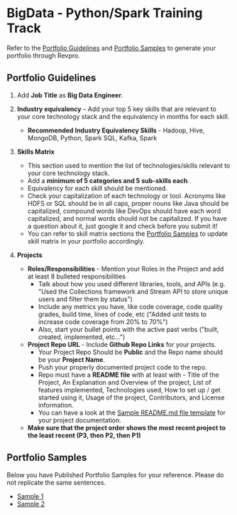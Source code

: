 # BigData - Python/Spark Training Track

Refer to the [Portfolio Guidelines](./bigdata-guidelines.md#portfolio-guidelines) and [Portfolio Samples](./bigdata-guidelines.md#portfolio-samples) to generate your portfolio through Revpro.

## Portfolio Guidelines
    
1.  Add **Job Title** as **Big Data Engineer**.

2.  **Industry equivalency** – Add your top 5 key skills that are relevant to your core technology stack and the equivalency in months for each skill.
	- **Recommended Industry Equivalency Skills** - Hadoop, Hive, MongoDB, Python, Spark SQL, Kafka, Spark

3.  **Skills Matrix**
    -   This section used to mention the list of technologies/skills relevant to your core technology stack.
    -   Add a **minimum of 5 categories and 5 sub-skills each**.
    -   Equivalency for each skill should be mentioned.       
    -   Check your capitalization of each technology or tool. Acronyms like HDFS or SQL should be in all caps, proper nouns like Java should be capitalized, compound words like DevOps should have each word capitalized, and normal words should not be capitalized. If you have a question about it, just google it and check before you submit it!
    -   You can refer to skill matrix sections the [Portfolio Samples](./bigdata-guidelines.md#portfolio-samples) to update skill matrix in your portfolio accordingly.  

4.  **Projects**
    -   **Roles/Responsibilities** - Mention your Roles in the Project and add at least 8 bulleted responsibilities
        -   Talk about how you used different libraries, tools, and APIs (e.g. "Used the Collections framework and Stream API to store unique users and filter them by status")
        -   Include any metrics you have, like code coverage, code quality grades, build time, lines of code, etc ("Added unit tests to increase code coverage from 20% to 70%")
        -   Also, start your bullet points with the active past verbs ("built, created, implemented, etc...")
    -   **Project Repo URL** - Include **Github Repo Links** for your projects.
        -   Your Project Repo Should be **Public** and the Repo name should be your **Project Name**.
        -   Push your properly documented project code to the repo.
        -   Repo must have a **README file** with at least with - Title of the Project, An Explanation and Overview of the project, List of features implemented, Technologies used, How to set up / get started using it, Usage of the project, Contributors, and License information.
        -   You can have a look at the  [Sample README.md file template](https://www.google.com/url?q=https%3A%2F%2Fgithub.com%2FPorkodiVenkatesh%2FPROJECT-NAME&sa=D&sntz=1&usg=AFQjCNFHkCy7oSKxn_nzSQVOx5YAqOqPDw) for your project documentation.
    -   **Make sure that the project order shows the most recent project to the least recent (P3, then P2, then P1)**

## Portfolio Samples 

Below you have Published Portfolio Samples for your reference. Please do not replicate the same sentences.

- [Sample 1](https://app.revature.com/profile/ChekurthaSravani/bcfc5e5627e506a69e78a34768e668a4)
- [Sample 2](https://app.revature.com/profile/Shivaji/0765c4566af46de52ed5df2bdf2dcf7a) 
 
